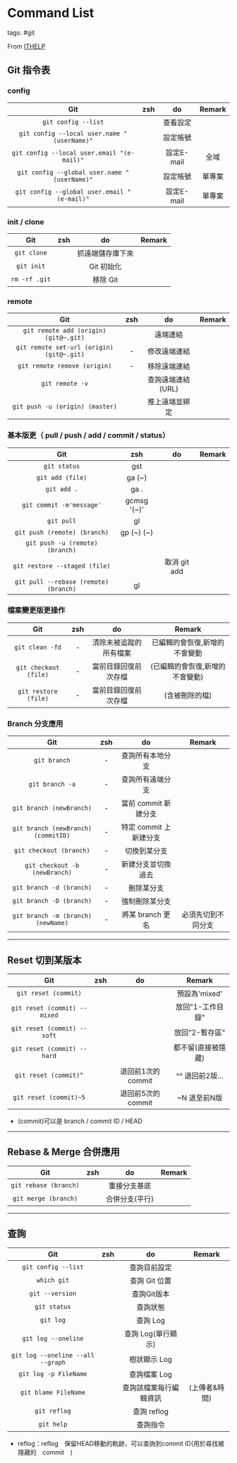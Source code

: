 # Command List

tags: #git

From [ITHELP](https://ithelp.ithome.com.tw/articles/10241407)

## Git 指令表

### config

|                     Git                      | zsh  |     do     | Remark |
| :------------------------------------------: | :--: | :--------: | :----: |
|             `git config --list`              |      |  查看設定  |        |
| `git config --local user.name "(userName)"`  |      |  設定帳號  |        |
|  `git config --local user.email "(e-mail)"`  |      | 設定E-mail |  全域  |
| `git config --global user.name "(userName)"` |      |  設定帳號  | 單專案 |
| `git config --global user.email "(e-mail)"`  |      | 設定E-mail | 單專案 |

### init / clone

|      Git      | zsh  |        do        | Remark |
| :-----------: | :--: | :--------------: | :----: |
|  `git clone`  |      | 抓遠端儲存庫下來 |        |
|  `git init`   |      |    Git 初始化    |        |
| `rm -rf .git` |      |     移除 Git     |        |

### remote

|                    Git                    | zsh  |        do         | Remark |
| :---------------------------------------: | :--: | :---------------: | :----: |
|   `git remote add (origin) (git@~.git)`   |      |     遠端連結      |        |
| `git remote set-url (origin) (git@~.git)` |  -   |   修改遠端連結    |        |
|       `git remote remove (origin)`        |  -   |   移除遠端連結    |        |
|              `git remote -v`              |      | 查詢遠端連結(URL) |        |
|      `git push -u (origin) (master)`      |      |  推上遠端並綁定   |        |

### 基本版更（ pull / push / add / commit / status）

|                  Git                  |     zsh     |      do      | Remark |
| :-----------------------------------: | :---------: | :----------: | :----: |
|             `git status`              |     gst     |              |        |
|           `git add (file)`            |   ga (~)    |              |        |
|              `git add .`              |    ga .     |              |        |
|       `git commit -m'message'`        | gcmsg '(~)' |              |        |
|              `git pull`               |     gl      |              |        |
|     `git push (remote) (branch)`      | gp (~) (~)  |              |        |
|    `git push -u (remote) (branch)`    |             |              |        |
|     `git restore --staged (file)`     |             | 取消 git add |        |
| `git pull --rebase (remote) (branch)` |     gl      |              |        |

### 檔案變更版更操作

|          Git          | zsh  |           do           |             Remark              |
| :-------------------: | :--: | :--------------------: | :-----------------------------: |
|    `git clean -fd`    |  -   | 清除未被追蹤的所有檔案 |  已編輯的會恢復,新增的不會變動  |
| `git checkout (file)` |  -   |  當前目錄回復前次存檔  | (已編輯的會恢復,新增的不會變動) |
| `git restore (file)`  |  -   |  當前目錄回復前次存檔  |         (含被刪除的檔)          |

### Branch 分支應用

|                 Git                 | zsh  |           do           |       Remark       |
| :---------------------------------: | :--: | :--------------------: | :----------------: |
|            `git branch`             |  -   |    查詢所有本地分支    |                    |
|           `git branch -a`           |  -   |    查詢所有遠端分支    |                    |
|      `git branch (newBranch)`       |  -   |  當前 commit 新建分支  |                    |
| `git branch (newBranch) (commitID)` |  -   | 特定 commit 上新建分支 |                    |
|       `git checkout (branch)`       |  -   |      切換到某分支      |                    |
|    `git checkout -b (newBranch)`    |  -   |   新建分支並切換過去   |                    |
|      `git branch -d (branch)`       |  -   |       刪除某分支       |                    |
|      `git branch -D (branch)`       |  -   |     強制刪除某分支     |                    |
| `git branch -m (branch) (newName)`  |  -   |    將某 branch 更名    | 必須先切到不同分支 |

------

## Reset 切到某版本

|             Git              | zsh  |        do         |       Remark       |
| :--------------------------: | :--: | :---------------: | :----------------: |
|     `git reset (commit)`     |      |                   |   預設為'mixed'    |
| `git reset (commit) --mixed` |      |                   |  放回"1-工作目錄"  |
| `git reset (commit) --soft`  |      |                   |   放回"2-暫存區"   |
| `git reset (commit) --hard`  |      |                   | 都不留(直接被隱藏) |
|    `git reset (commit)^`     |      | 退回前1次的commit |   ^^ 退回前2版…    |
|    `git reset (commit)~5`    |      | 退回前5次的commit |    ~N 退至前N版    |

- (commit)可以是 branch / commit ID / HEAD

------

## Rebase & Merge 合併應用

|          Git          | zsh  |       do       | Remark |
| :-------------------: | :--: | :------------: | :----: |
| `git rebase (branch)` |      |  重接分支基底  |        |
| `git merge (branch)`  |      | 合併分支(平行) |        |

------

## 查詢

|                Git                | zsh  |           do           |    Remark     |
| :-------------------------------: | :--: | :--------------------: | :-----------: |
|        `git config --list`        |      |      查詢目前設定      |               |
|            `which git`            |      |     查詢 Git 位置      |               |
|          `git --version`          |      |      查詢Git版本       |               |
|           `git status`            |      |        查詢狀態        |               |
|             `git log`             |      |        查詢 Log        |               |
|        `git log --oneline`        |      |   查詢 Log(單行顯示)   |               |
| `git log --oneline --all --graph` |      |      樹狀顯示 Log      |               |
|       `git log -p FileName`       |      |      查詢檔案 Log      |               |
|       `git blame FileName`        |      | 查詢該檔案每行編輯資訊 | (上傳者&時間) |
|           `git reflog`            |      |      查詢 reflog       |               |
|            `git help`             |      |        查詢指令        |               |

- reflog：reflog　保留HEAD移動的軌跡，可以查詢到commit ID(用於尋找被隱藏的　commit　)